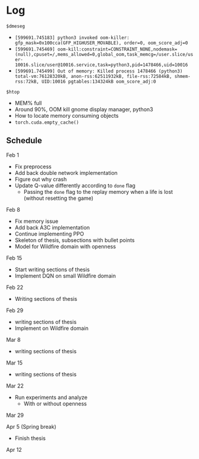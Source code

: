 # Log

`$dmeseg`
* `[599691.745183] python3 invoked oom-killer: gfp_mask=0x100cca(GFP_HIGHUSER_MOVABLE), order=0, oom_score_adj=0`
* `[599691.745469] oom-kill:constraint=CONSTRAINT_NONE,nodemask=(null),cpuset=/,mems_allowed=0,global_oom,task_memcg=/user.slice/user-10016.slice/user@10016.service,task=python3,pid=1478466,uid=10016`
* `[599691.745499] Out of memory: Killed process 1478466 (python3) total-vm:76128320kB, anon-rss:62511932kB, file-rss:72584kB, shmem-rss:72kB, UID:10016 pgtables:134324kB oom_score_adj:0`

`$htop`
* MEM% full
* Around 90%, OOM kill gnome display manager, python3
* How to locate memory consuming objects
* `torch.cuda.empty_cache()`

## Schedule

Feb 1
* Fix preprocess
* Add back double network implementation
* Figure out why crash
* Update Q-value differently according to `done` flag
  * Passing the `done` flag to the replay memory when a life is lost (without resetting the game)

Feb 8
* Fix memory issue
* Add back A3C implementation
* Continue implementing PPO
* Skeleton of thesis, subsections with bullet points
* Model for Wildfire domain with openness

Feb 15
* Start writing sections of thesis
* Implement DQN on small Wildfire domain

Feb 22
* Writing sections of thesis

Feb 29
* writing sections of thesis
* Implement on Wildfire domain

Mar 8
* writing sections of thesis

Mar 15
* writing sections of thesis

Mar 22 
* Run experiments and analyze
  * With or without openness

Mar 29

Apr 5 (Spring break)
* Finish thesis

Apr 12